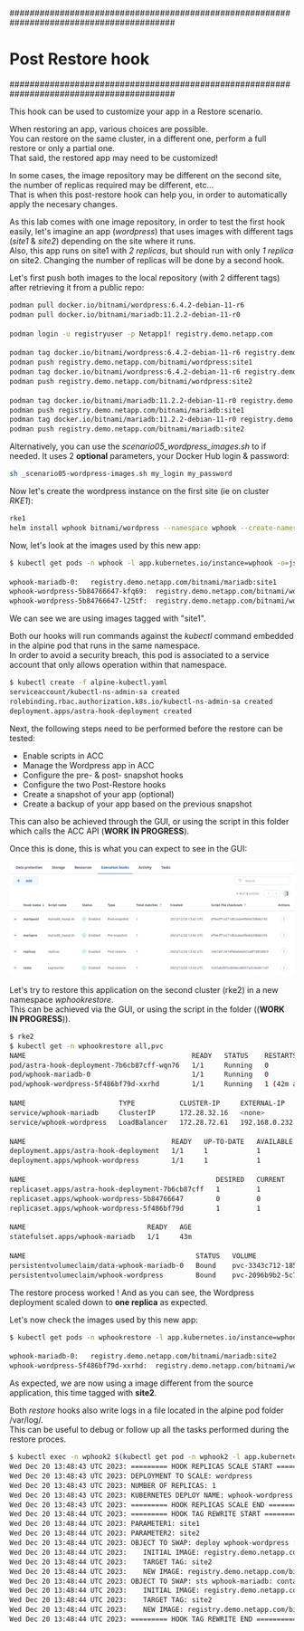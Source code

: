 #########################################################################################
# Post Restore hook
#########################################################################################

This hook can be used to customize your app in a Restore scenario.  

When restoring an app, various choices are possible.  
You can restore on the same cluster, in a different one, perform a full restore or only a partial one.  
That said, the restored app may need to be customized!  

In some cases, the image repository may be different on the second site, the number of replicas required may be different, etc...  
That is when this post-restore hook can help you, in order to automatically apply the necesary changes.

As this lab comes with one image repository, in order to test the first hook easily, let's imagine an app (_wordpress_) that uses images with different tags (_site1_ & _site2_) depending on the site where it runs.  
Also, this app runs on site1 with _2 replicas_, but should run with only _1 replica_ on site2. Changing the number of replicas will be done by a second hook.   

Let's first push both images to the local repository (with 2 different tags) after retrieving it from a public repo:
```bash
podman pull docker.io/bitnami/wordpress:6.4.2-debian-11-r6
podman pull docker.io/bitnami/mariadb:11.2.2-debian-11-r0

podman login -u registryuser -p Netapp1! registry.demo.netapp.com

podman tag docker.io/bitnami/wordpress:6.4.2-debian-11-r6 registry.demo.netapp.com/bitnami/wordpress:site1
podman push registry.demo.netapp.com/bitnami/wordpress:site1
podman tag docker.io/bitnami/wordpress:6.4.2-debian-11-r6 registry.demo.netapp.com/bitnami/wordpress:site2
podman push registry.demo.netapp.com/bitnami/wordpress:site2

podman tag docker.io/bitnami/mariadb:11.2.2-debian-11-r0 registry.demo.netapp.com/bitnami/mariadb:site1
podman push registry.demo.netapp.com/bitnami/mariadb:site1
podman tag docker.io/bitnami/mariadb:11.2.2-debian-11-r0 registry.demo.netapp.com/bitnami/mariadb:site2
podman push registry.demo.netapp.com/bitnami/mariadb:site2
```
Alternatively, you can use the _scenario05_wordpress_images.sh_ to if needed. It uses 2 **optional** parameters, your Docker Hub login & password:
```bash
sh _scenario05-wordpress-images.sh my_login my_password
```

Now let's create the wordpress instance on the first site (ie on cluster _RKE1_):
```bash
rke1
helm install wphook bitnami/wordpress --namespace wphook --create-namespace -f helm-wordpress-values.yaml
```

Now, let's look at the images used by this new app:
```bash
$ kubectl get pods -n wphook -l app.kubernetes.io/instance=wphook -o=jsonpath='{range .items[*]}{"\n"}{.metadata.name}{":\t"}{.spec.containers[0].image}{end}'; echo

wphook-mariadb-0:	registry.demo.netapp.com/bitnami/mariadb:site1
wphook-wordpress-5b84766647-kfq69:	registry.demo.netapp.com/bitnami/wordpress:site1
wphook-wordpress-5b84766647-l25tf:	registry.demo.netapp.com/bitnami/wordpress:site1
```
We can see we are using images tagged with "site1".  

Both our hooks will run commands against the _kubectl_ command embedded in the alpine pod that runs in the same namespace.  
In order to avoid a security breach, this pod is associated to a service account that only allows operation within that namespace.  
```bash
$ kubectl create -f alpine-kubectl.yaml
serviceaccount/kubectl-ns-admin-sa created
rolebinding.rbac.authorization.k8s.io/kubectl-ns-admin-sa created
deployment.apps/astra-hook-deployment created
```

Next, the following steps need to be performed before the restore can be tested:  
- Enable scripts in ACC
- Manage the Wordpress app in ACC
- Configure the pre- & post- snapshot hooks
- Configure the two Post-Restore hooks
- Create a snapshot of your app (optional)
- Create a backup of your app based on the previous snapshot

This can also be achieved through the GUI, or using the script in this folder which calls the ACC API (**WORK IN PROGRESS**).  

Once this is done, this is what you can expect to see in the GUI:
<p align="center"><img src="../Images/SC05-1-hooks-list.png"></p>

Let's try to restore this application on the second cluster (rke2) in a new namespace _wphookrestore_.  
This can be achieved via the GUI, or using the script in the folder ((**WORK IN PROGRESS**)).  
```bash
$ rke2
$ kubectl get -n wphookrestore all,pvc
NAME                                         READY   STATUS    RESTARTS      AGE
pod/astra-hook-deployment-7b6cb87cff-wqn76   1/1     Running   0             43m
pod/wphook-mariadb-0                         1/1     Running   0             43m
pod/wphook-wordpress-5f486bf79d-xxrhd        1/1     Running   1 (42m ago)   43m

NAME                       TYPE           CLUSTER-IP     EXTERNAL-IP     PORT(S)                      AGE
service/wphook-mariadb     ClusterIP      172.28.32.16   <none>          3306/TCP                     43m
service/wphook-wordpress   LoadBalancer   172.28.72.61   192.168.0.232   80:30009/TCP,443:31750/TCP   43m

NAME                                    READY   UP-TO-DATE   AVAILABLE   AGE
deployment.apps/astra-hook-deployment   1/1     1            1           43m
deployment.apps/wphook-wordpress        1/1     1            1           43m

NAME                                               DESIRED   CURRENT   READY   AGE
replicaset.apps/astra-hook-deployment-7b6cb87cff   1         1         1       43m
replicaset.apps/wphook-wordpress-5b84766647        0         0         0       43m
replicaset.apps/wphook-wordpress-5f486bf79d        1         1         1       43m

NAME                              READY   AGE
statefulset.apps/wphook-mariadb   1/1     43m

NAME                                          STATUS   VOLUME                                     CAPACITY   ACCESS MODES   STORAGECLASS   AGE
persistentvolumeclaim/data-wphook-mariadb-0   Bound    pvc-3343c712-1852-435e-8b01-1683c86c8e8a   8Gi        RWX            sc-nas-svm2    45m
persistentvolumeclaim/wphook-wordpress        Bound    pvc-2096b9b2-5c74-4192-b7bc-40c3c615226e   10Gi       RWX            sc-nas-svm2    45m
```

The restore process worked !
And as you can see, the Wordpress deployment scaled down to **one replica** as expected.

Let's now check the images used by this new app:
```bash
$ kubectl get pods -n wphookrestore -l app.kubernetes.io/instance=wphook -o=jsonpath='{range .items[*]}{"\n"}{.metadata.name}{":\t"}{.spec.containers[0].image}{end}'; echo

wphook-mariadb-0:	registry.demo.netapp.com/bitnami/mariadb:site2
wphook-wordpress-5f486bf79d-xxrhd:	registry.demo.netapp.com/bitnami/wordpress:site2
```
As expected, we are now using a image different from the source application, this time tagged with **site2**.

Both _restore_ hooks also write logs in a file located in the alpine pod folder /var/log/.  
This can be useful to debug or follow up all the tasks performed during the restore proces.  
```bash
$ kubectl exec -n wphook2 $(kubectl get pod -n wphook2 -l app.kubernetes.io/name=scenario05 -o name) -- more /var/log/acc-logs-hooks.log
Wed Dec 20 13:48:43 UTC 2023: ========= HOOK REPLICAS SCALE START ===========
Wed Dec 20 13:48:43 UTC 2023: DEPLOYMENT TO SCALE: wordpress
Wed Dec 20 13:48:43 UTC 2023: NUMBER OF REPLICAS: 1
Wed Dec 20 13:48:43 UTC 2023: KUBERNETES DEPLOY NAME: wphook-wordpress
Wed Dec 20 13:48:43 UTC 2023: ========= HOOK REPLICAS SCALE END ===========
Wed Dec 20 13:48:44 UTC 2023: ========= HOOK TAG REWRITE START ===========
Wed Dec 20 13:48:44 UTC 2023: PARAMETER1: site1
Wed Dec 20 13:48:44 UTC 2023: PARAMETER2: site2
Wed Dec 20 13:48:44 UTC 2023: OBJECT TO SWAP: deploy wphook-wordpress : container 'wordpress'
Wed Dec 20 13:48:44 UTC 2023:    INITIAL IMAGE: registry.demo.netapp.com/bitnami/wordpress:site1
Wed Dec 20 13:48:44 UTC 2023:    TARGET TAG: site2
Wed Dec 20 13:48:44 UTC 2023:    NEW IMAGE: registry.demo.netapp.com/bitnami/wordpress:site2
Wed Dec 20 13:48:44 UTC 2023: OBJECT TO SWAP: sts wphook-mariadb: container 'mariadb'
Wed Dec 20 13:48:44 UTC 2023:    INITIAL IMAGE: registry.demo.netapp.com/bitnami/mariadb:site1
Wed Dec 20 13:48:44 UTC 2023:    TARGET TAG: site2
Wed Dec 20 13:48:44 UTC 2023:    NEW IMAGE: registry.demo.netapp.com/bitnami/mariadb:site2
Wed Dec 20 13:48:44 UTC 2023: ========= HOOK TAG REWRITE END ===========
```